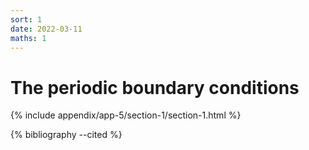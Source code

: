 ```yaml
---
sort: 1
date: 2022-03-11
maths: 1
---
```


# The periodic boundary conditions

{% include appendix/app-5/section-1/section-1.html %}

{% bibliography --cited %}
